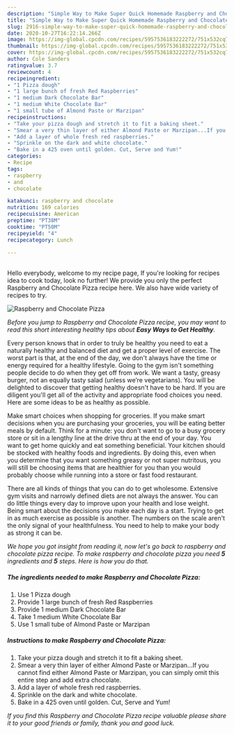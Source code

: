 ```yaml
---
description: "Simple Way to Make Super Quick Homemade Raspberry and Chocolate Pizza"
title: "Simple Way to Make Super Quick Homemade Raspberry and Chocolate Pizza"
slug: 2916-simple-way-to-make-super-quick-homemade-raspberry-and-chocolate-pizza
date: 2020-10-27T16:22:14.266Z
image: https://img-global.cpcdn.com/recipes/5957536183222272/751x532cq70/raspberry-and-chocolate-pizza-recipe-main-photo.jpg
thumbnail: https://img-global.cpcdn.com/recipes/5957536183222272/751x532cq70/raspberry-and-chocolate-pizza-recipe-main-photo.jpg
cover: https://img-global.cpcdn.com/recipes/5957536183222272/751x532cq70/raspberry-and-chocolate-pizza-recipe-main-photo.jpg
author: Cole Sanders
ratingvalue: 3.7
reviewcount: 4
recipeingredient:
- "1 Pizza dough"
- "1 large bunch of fresh Red Raspberries"
- "1 medium Dark Chocolate Bar"
- "1 medium White Chocolate Bar"
- "1 small tube of Almond Paste or Marzipan"
recipeinstructions:
- "Take your pizza dough and stretch it to fit a baking sheet."
- "Smear a very thin layer of either Almond Paste or Marzipan...If you cannot find either Almond Paste or Marzipan, you can simply omit this entire step and add extra chocolate."
- "Add a layer of whole fresh red raspberries."
- "Sprinkle on the dark and white chocolate."
- "Bake in a 425 oven until golden. Cut, Serve and Yum!"
categories:
- Recipe
tags:
- raspberry
- and
- chocolate

katakunci: raspberry and chocolate 
nutrition: 169 calories
recipecuisine: American
preptime: "PT38M"
cooktime: "PT50M"
recipeyield: "4"
recipecategory: Lunch

---
```

<br>
Hello everybody, welcome to my recipe page, If you're looking for recipes idea to cook today, look no further! We provide you only the perfect Raspberry and Chocolate Pizza recipe here. We also have wide variety of recipes to try.
<br>


![Raspberry and Chocolate Pizza](https://img-global.cpcdn.com/recipes/5957536183222272/751x532cq70/raspberry-and-chocolate-pizza-recipe-main-photo.jpg)

<i>Before you jump to Raspberry and Chocolate Pizza recipe, you may want to read this short interesting healthy tips about <strong>Easy Ways to Get Healthy</strong>.</i>

Every person knows that in order to truly be healthy you need to eat a naturally healthy and balanced diet and get a proper level of exercise. The worst part is that, at the end of the day, we don't always have the time or energy required for a healthy lifestyle. Going to the gym isn't something people decide to do when they get off from work. We want a tasty, greasy burger, not an equally tasty salad (unless we’re vegetarians). You will be delighted to discover that getting healthy doesn't have to be hard. If you are diligent you'll get all of the activity and appropriate food choices you need. Here are some ideas to be as healthy as possible.

Make smart choices when shopping for groceries. If you make smart decisions when you are purchasing your groceries, you will be eating better meals by default. Think for a minute: you don't want to go to a busy grocery store or sit in a lengthy line at the drive thru at the end of your day. You want to get home quickly and eat something beneficial. Your kitchen should be stocked with healthy foods and ingredients. By doing this, even when you determine that you want something greasy or not super nutritous, you will still be choosing items that are healthier for you than you would probably choose while running into a store or fast food restaurant.

There are all kinds of things that you can do to get wholesome. Extensive gym visits and narrowly defined diets are not always the answer. You can do little things every day to improve upon your health and lose weight. Being smart about the decisions you make each day is a start. Trying to get in as much exercise as possible is another. The numbers on the scale aren't the only signal of your healthfulness. You need to help to make your body as strong it can be. 


<i>We hope you got insight from reading it, now let's go back to raspberry and chocolate pizza recipe. To make raspberry and chocolate pizza you need <strong>5</strong> ingredients and <strong>5</strong> steps. Here is how you do that.
</i>

##### The ingredients needed to make Raspberry and Chocolate Pizza:

1. Use 1 Pizza dough
1. Provide 1 large bunch of fresh Red Raspberries
1. Provide 1 medium Dark Chocolate Bar
1. Take 1 medium White Chocolate Bar
1. Use 1 small tube of Almond Paste or Marzipan


##### Instructions to make Raspberry and Chocolate Pizza:

1. Take your pizza dough and stretch it to fit a baking sheet.
1. Smear a very thin layer of either Almond Paste or Marzipan...If you cannot find either Almond Paste or Marzipan, you can simply omit this entire step and add extra chocolate.
1. Add a layer of whole fresh red raspberries.
1. Sprinkle on the dark and white chocolate.
1. Bake in a 425 oven until golden. Cut, Serve and Yum!


<i>If you find this Raspberry and Chocolate Pizza recipe valuable please share it to your good friends or family, thank you and good luck.</i>
